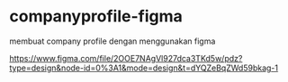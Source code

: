 # companyprofile-figma
membuat company profile dengan menggunakan figma

https://www.figma.com/file/2OOE7NAgVl927dca3TKd5w/pdz?type=design&node-id=0%3A1&mode=design&t=dYQZeBqZWd59bkag-1
